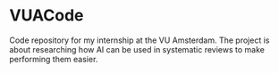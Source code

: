 # VUACode
Code repository for my internship at the VU Amsterdam. The project is about researching how AI can be used in systematic reviews to make performing them easier.
